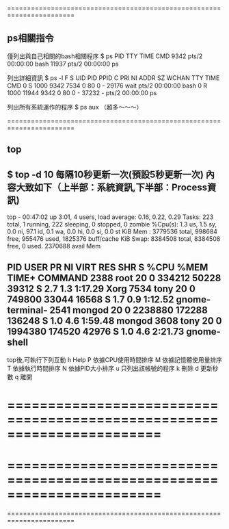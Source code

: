 
=======================================================================
## ps相關指令
僅列出與自己相關的bash相關程序
$ ps
  PID TTY          TIME CMD
 9342 pts/2    00:00:00 bash
11937 pts/2    00:00:00 ps

列出詳細資訊
$ ps -l
F S   UID   PID  PPID  C PRI  NI ADDR SZ WCHAN  TTY          TIME CMD
0 S  1000  9342  7534  0  80   0 - 29176 wait   pts/2    00:00:00 bash
0 R  1000 11944  9342  0  80   0 - 37232 -      pts/2    00:00:00 ps

列出所有系統運作的程序
$ ps aux
（超多～～～）

=======================================================================
## top
$ top -d 10	每隔10秒更新一次(預設5秒更新一次)
內容大致如下（上半部：系統資訊,下半部：Process資訊)
------------------------------------
top - 00:47:02 up  3:01,  4 users,  load average: 0.16, 0.22, 0.29
Tasks: 223 total,   1 running, 222 sleeping,   0 stopped,   0 zombie
%Cpu(s):  1.3 us,  1.5 sy,  0.0 ni, 97.1 id,  0.1 wa,  0.0 hi,  0.0 si,  0.0 st
KiB Mem :  3779536 total,   998684 free,   955476 used,  1825376 buff/cache
KiB Swap:  8384508 total,  8384508 free,        0 used.  2370688 avail Mem
  
PID USER      PR  NI    VIRT    RES    SHR S  %CPU %MEM     TIME+ COMMAND 
2388 root      20   0  334212  50228  39312 S   2.7  1.3   1:17.29 Xorg 
7534 tony      20   0  749800  33044  16568 S   1.7  0.9   1:12.52 gnome-terminal- 
2541 mongod    20   0 2238880 172288 136248 S   1.0  4.6   1:59.48 mongod
3608 tony      20   0 1994380 174520  42976 S   1.0  4.6   2:21.73 gnome-shell  
------------------------------------
top後,可執行下列互動
h		Help
P		依據CPU使用時間排序
M		依據記憶體使用量排序
T		依據執行時間排序
N		依據PID大小排序
u		只列出該帳號的程序
k		刪除
d		更新秒數
q		離開


=======================================================================
=======================================================================
=======================================================================
=======================================================================
=======================================================================
